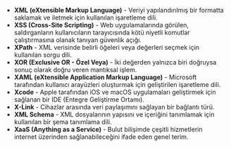 - **XML (eXtensible Markup Language)** - Veriyi yapılandırılmış bir formatta saklamak ve iletmek için kullanılan işaretleme dili.
- **XSS (Cross-Site Scripting)** - Web uygulamalarında görülen, saldırganların kullanıcıların tarayıcısında kötü niyetli komutlar çalıştırmasına olanak tanıyan güvenlik açığı.
- **XPath** - XML verisinde belirli öğeleri veya değerleri seçmek için kullanılan sorgu dili.
- **XOR (Exclusive OR - Özel Veya)** - İki değerden yalnızca biri doğruysa sonuç olarak doğru veren mantıksal işlem.
- **XAML (eXtensible Application Markup Language)** - Microsoft tarafından kullanıcı arayüzleri oluşturmak için geliştirilen işaretleme dili.
- **Xcode** - Apple tarafından iOS ve macOS uygulamaları geliştirmek için sağlanan bir IDE (Entegre Geliştirme Ortamı).
- **X-Link** - Cihazlar arasında veri paylaşımını sağlayan bir bağlantı türü.
- **XML Schema** - XML dosyalarının yapısını ve içeriğini tanımlamak için kullanılan bir şema tanımlama dili.
- **XaaS (Anything as a Service)** - Bulut bilişimde çeşitli hizmetlerin internet üzerinden sağlanabileceğini ifade eden genel terim.
